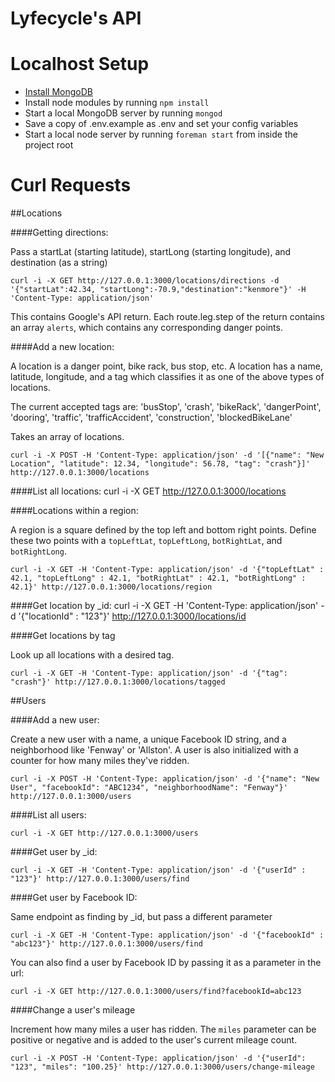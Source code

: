 Lyfecycle's API
=============

Localhost Setup
=============

- [Install MongoDB](http://docs.mongodb.org/manual/installation/)
- Install node modules by running `npm install`
- Start a local MongoDB server by running `mongod`
- Save a copy of .env.example as .env and set your config variables
- Start a local node server by running `foreman start` from inside the project root

Curl Requests
=============

##Locations

####Getting directions:

Pass a startLat (starting latitude), startLong (starting longitude), and destination (as a string)

	curl -i -X GET http://127.0.0.1:3000/locations/directions -d '{"startLat":42.34, "startLong":-70.9,"destination":"kenmore"}' -H 'Content-Type: application/json'

This contains Google's API return. Each route.leg.step of the return contains an array `alerts`, which contains any corresponding danger points.

####Add a new location:

A location is a danger point, bike rack, bus stop, etc. A location has a name, latitude, longitude, and a tag which classifies it as one of the above types of locations. 

The current accepted tags are: 'busStop', 'crash', 'bikeRack', 'dangerPoint', 'dooring', 'traffic', 'trafficAccident', 'construction', 'blockedBikeLane'

Takes an array of locations.

    curl -i -X POST -H 'Content-Type: application/json' -d '[{"name": "New Location", "latitude": 12.34, "longitude": 56.78, "tag": "crash"}]' http://127.0.0.1:3000/locations

####List all locations:
	curl -i -X GET http://127.0.0.1:3000/locations

####Locations within a region:

A region is a square defined by the top left and bottom right points. Define these two points with a `topLeftLat`, `topLeftLong`, `botRightLat`, and `botRightLong`.

	curl -i -X GET -H 'Content-Type: application/json' -d '{"topLeftLat" : 42.1, "topLeftLong" : 42.1, "botRightLat" : 42.1, "botRightLong" : 42.1}' http://127.0.0.1:3000/locations/region

####Get location by _id:
	curl -i -X GET -H 'Content-Type: application/json' -d '{"locationId" : "123"}' http://127.0.0.1:3000/locations/id

####Get locations by tag

Look up all locations with a desired tag.

	curl -i -X GET -H 'Content-Type: application/json' -d '{"tag": "crash"}' http://127.0.0.1:3000/locations/tagged

##Users

####Add a new user:

Create a new user with a name, a unique Facebook ID string, and a neighborhood like 'Fenway' or 'Allston'. A user is also initialized with a counter for how many miles they've ridden.

	curl -i -X POST -H 'Content-Type: application/json' -d '{"name": "New User", "facebookId": "ABC1234", "neighborhoodName": "Fenway"}' http://127.0.0.1:3000/users

####List all users:

	curl -i -X GET http://127.0.0.1:3000/users

####Get user by _id:

	curl -i -X GET -H 'Content-Type: application/json' -d '{"userId" : "123"}' http://127.0.0.1:3000/users/find

####Get user by Facebook ID:

Same endpoint as finding by _id, but pass a different parameter

	curl -i -X GET -H 'Content-Type: application/json' -d '{"facebookId" : "abc123"}' http://127.0.0.1:3000/users/find

You can also find a user by Facebook ID by passing it as a parameter in the url:

	curl -i -X GET http://127.0.0.1:3000/users/find?facebookId=abc123

####Change a user's mileage

Increment how many miles a user has ridden. The `miles` parameter can be positive or negative and is added to the user's current mileage count.

	curl -i -X POST -H 'Content-Type: application/json' -d '{"userId": "123", "miles": "100.25}' http://127.0.0.1:3000/users/change-mileage
